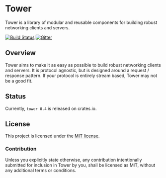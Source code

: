 # Tower

Tower is a library of modular and reusable components for building robust
networking clients and servers.

[![Build Status][azure-badge]][azure-url]
[![Gitter][gitter-badge]][gitter-url]

[azure-badge]: https://dev.azure.com/tower-rs/Tower/_apis/build/status/tower-rs.tower?branchName=master
[azure-url]: https://dev.azure.com/tower-rs/Tower/_build/latest?definitionId=1&branchName=master
[gitter-badge]: https://badges.gitter.im/tower-rs/tower.svg
[gitter-url]: https://gitter.im/tower-rs/tower

## Overview

Tower aims to make it as easy as possible to build robust networking clients and
servers. It is protocol agnostic, but is designed around a request / response
pattern. If your protocol is entirely stream based, Tower may not be a good fit.

## Status

Currently, `tower 0.4` is released on crates.io.

## License

This project is licensed under the [MIT license](LICENSE).

### Contribution

Unless you explicitly state otherwise, any contribution intentionally submitted
for inclusion in Tower by you, shall be licensed as MIT, without any additional
terms or conditions.

